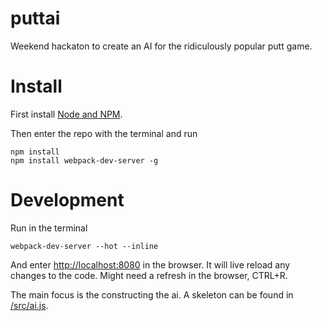 # puttai
Weekend hackaton to create an AI for the ridiculously popular putt game.

# Install

First install [Node and NPM](https://nodejs.org/en/).

Then enter the repo with the terminal and run

```
npm install
npm install webpack-dev-server -g
```

# Development

Run in the terminal

```
webpack-dev-server --hot --inline
```

And enter [http://localhost:8080](http://localhost:8080) in the browser.
It will live reload any changes to the code. Might need a refresh in the browser, CTRL+R.


The main focus is the constructing the ai. A skeleton can be found in [/src/ai.js](/src/ai.js).

